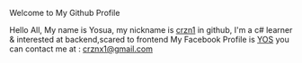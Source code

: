 Welcome to My Github Profile

Hello All,
My name is Yosua, my nickname is [crzn1](https://github.com/crzn1) in github,
I'm a c# learner & interested at backend,scared to frontend
My Facebook Profile is [YOS](https://www.facebook.com/mycotta)
you can contact me at : [crznx1@gmail.com](mailto:crznx1@gmail.com)






